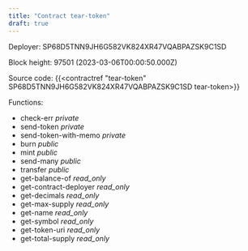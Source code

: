 ```yaml
---
title: "Contract tear-token"
draft: true
---
```

Deployer: SP68D5TNN9JH6G582VK824XR47VQABPAZSK9C1SD


 



Block height: 97501 (2023-03-06T00:00:50.000Z)

Source code: {{<contractref "tear-token" SP68D5TNN9JH6G582VK824XR47VQABPAZSK9C1SD tear-token>}}

Functions:

* check-err _private_
* send-token _private_
* send-token-with-memo _private_
* burn _public_
* mint _public_
* send-many _public_
* transfer _public_
* get-balance-of _read_only_
* get-contract-deployer _read_only_
* get-decimals _read_only_
* get-max-supply _read_only_
* get-name _read_only_
* get-symbol _read_only_
* get-token-uri _read_only_
* get-total-supply _read_only_
